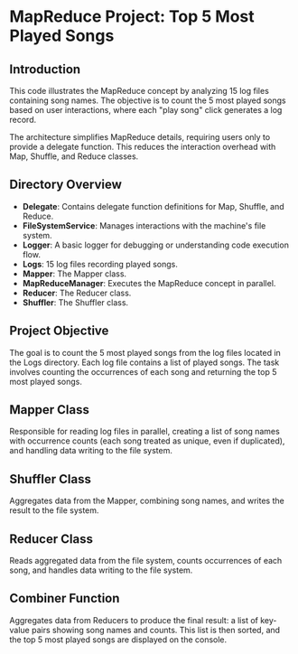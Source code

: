 # MapReduce Project: Top 5 Most Played Songs

## Introduction

This code illustrates the MapReduce concept by analyzing 15 log files containing song names. The objective is to count the 5 most played songs based on user interactions, where each "play song" click generates a log record.

The architecture simplifies MapReduce details, requiring users only to provide a delegate function. This reduces the interaction overhead with Map, Shuffle, and Reduce classes.

## Directory Overview

- **Delegate**: Contains delegate function definitions for Map, Shuffle, and Reduce.
- **FileSystemService**: Manages interactions with the machine's file system.
- **Logger**: A basic logger for debugging or understanding code execution flow.
- **Logs**: 15 log files recording played songs.
- **Mapper**: The Mapper class.
- **MapReduceManager**: Executes the MapReduce concept in parallel.
- **Reducer**: The Reducer class.
- **Shuffler**: The Shuffler class.

## Project Objective

The goal is to count the 5 most played songs from the log files located in the Logs directory. Each log file contains a list of played songs. The task involves counting the occurrences of each song and returning the top 5 most played songs.

## Mapper Class

Responsible for reading log files in parallel, creating a list of song names with occurrence counts (each song treated as unique, even if duplicated), and handling data writing to the file system.

## Shuffler Class

Aggregates data from the Mapper, combining song names, and writes the result to the file system.

## Reducer Class

Reads aggregated data from the file system, counts occurrences of each song, and handles data writing to the file system.

## Combiner Function

Aggregates data from Reducers to produce the final result: a list of key-value pairs showing song names and counts. This list is then sorted, and the top 5 most played songs are displayed on the console.
